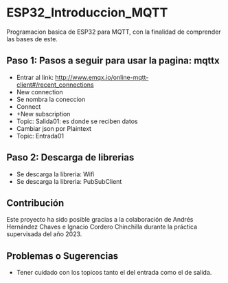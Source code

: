 # ESP32_Introduccion_MQTT

Programacion basica de ESP32 para MQTT, con la finalidad de comprender las bases de este.

## Paso 1: Pasos a seguir para usar la pagina: mqttx

- Entrar al link: http://www.emqx.io/online-mqtt-client#/recent_connections
- New connection
- Se nombra la coneccion 
- Connect
- +New subscription
- Topic: Salida01: es donde se reciben datos
- Cambiar json por Plaintext
- Topic: Entrada01

## Paso 2: Descarga de librerias

- Se descarga la libreria: Wifi
- Se descarga la libreria: PubSubClient


## Contribución

Este proyecto ha sido posible gracias a la colaboración de Andrés Hernández Chaves e Ignacio Cordero Chinchilla durante la práctica supervisada del año 2023.

## Problemas o Sugerencias

- Tener cuidado con los topicos tanto el del entrada como el de salida.
